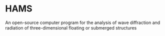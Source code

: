 # HAMS
An open-source computer program for the analysis of wave diffraction and radiation of three-dimensional floating or submerged structures
